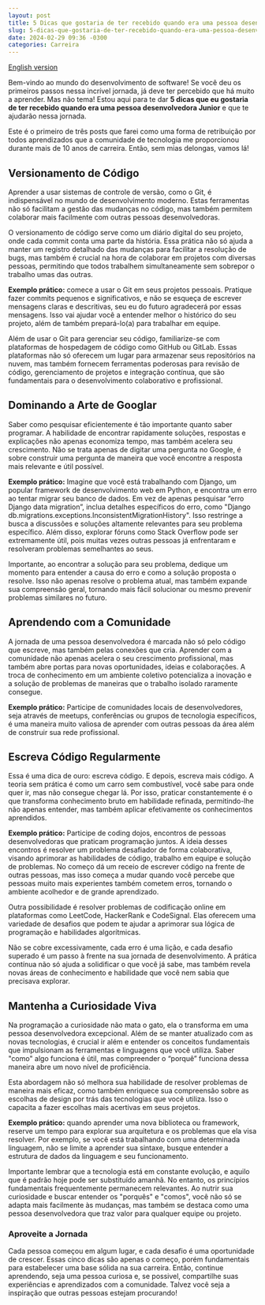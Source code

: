 ```yaml
---
layout: post
title: 5 Dicas que gostaria de ter recebido quando era uma pessoa desenvolvedora Junior
slug: 5-dicas-que-gostaria-de-ter-recebido-quando-era-uma-pessoa-desenvolvedora-junior
date: 2024-02-29 09:36 -0300
categories: Carreira
---
```


[English version](https://dev.to/muuviana/5-tips-i-wish-i-had-received-when-i-was-a-junior-developer-4eab)

Bem-vindo ao mundo do desenvolvimento de software! Se você deu os primeiros passos nessa incrível jornada, já deve ter percebido que há muito a aprender. Mas não tema! Estou aqui para te dar __5 dicas que eu gostaria de ter recebido quando era uma pessoa desenvolvedora Junior__ e que te ajudarão nessa jornada.

Este é o primeiro de três posts que farei como uma forma de retribuição por todos aprendizados que a comunidade de tecnologia me proporcionou durante mais de 10 anos de carreira. Então, sem mias delongas, vamos lá!

## Versionamento de Código

Aprender a usar sistemas de controle de versão, como o Git, é indispensável no mundo de desenvolvimento moderno. Estas ferramentas não só facilitam a gestão das mudanças no código, mas também permitem colaborar mais facilmente com outras pessoas desenvolvedoras.

O versionamento de código serve como um diário digital do seu projeto, onde cada commit conta uma parte da história. Essa prática não só ajuda a manter um registro detalhado das mudanças para facilitar a resolução de bugs, mas também é crucial na hora de colaborar em projetos com diversas pessoas, permitindo que todos trabalhem simultaneamente sem sobrepor o trabalho umas das outras.

__Exemplo prático:__ comece a usar o Git em seus projetos pessoais. Pratique fazer commits pequenos e significativos, e não se esqueça de escrever mensagens claras e descritivas, seu eu do futuro agradecerá por essas mensagens. Isso vai ajudar você a entender melhor o histórico do seu projeto, além de também prepará-lo(a) para trabalhar em equipe.

Além de usar o Git para gerenciar seu código, familiarize-se com plataformas de hospedagem de código como GitHub ou GitLab. Essas plataformas não só oferecem um lugar para armazenar seus repositórios na nuvem, mas também fornecem ferramentas poderosas para revisão de código, gerenciamento de projetos e integração contínua, que são fundamentais para o desenvolvimento colaborativo e profissional.

## Dominando a Arte de Googlar

Saber como pesquisar eficientemente é tão importante quanto saber programar. A habilidade de encontrar rapidamente soluções, respostas e explicações não apenas economiza tempo, mas também acelera seu crescimento. Não se trata apenas de digitar uma pergunta no Google, é sobre construir uma pergunta de maneira que você encontre a resposta mais relevante e útil possível.

__Exemplo prático:__ Imagine que você está trabalhando com Django, um popular framework de desenvolvimento web em Python, e encontra um erro ao tentar migrar seu banco de dados. Em vez de apenas pesquisar “erro Django data migration”, inclua detalhes específicos do erro, como "Django db.migrations.exceptions.InconsistentMigrationHistory". Isso restringe a busca a discussões e soluções altamente relevantes para seu problema específico. Além disso, explorar fóruns como Stack Overflow pode ser extremamente útil, pois muitas vezes outras pessoas já enfrentaram e resolveram problemas semelhantes ao seus.

Importante, ao encontrar a solução para seu problema, dedique um momento para entender a causa do erro e como a solução proposta o resolve. Isso não apenas resolve o problema atual, mas também expande sua compreensão geral, tornando mais fácil solucionar ou mesmo prevenir problemas similares no futuro.

## Aprendendo com a Comunidade

A jornada de uma pessoa desenvolvedora é marcada não só pelo código que escreve, mas também pelas conexões que cria. Aprender com a comunidade não apenas acelera o seu crescimento profissional, mas também abre portas para novas oportunidades, ideias e colaborações. A troca de conhecimento em um ambiente coletivo potencializa a inovação e a solução de problemas de maneiras que o trabalho isolado raramente consegue.

__Exemplo prático:__ Participe de comunidades locais de desenvolvedores, seja através de meetups, conferências ou grupos de tecnologia específicos, é uma maneira muito valiosa de aprender com outras pessoas da área além de construir sua rede profissional.

## Escreva Código Regularmente

Essa é uma dica de ouro: escreva código. E depois, escreva mais código. A teoria sem prática é como um carro sem combustível, você sabe para onde quer ir, mas não consegue chegar lá. Por isso, praticar constantemente é o que transforma conhecimento bruto em habilidade refinada, permitindo-lhe não apenas entender, mas também aplicar efetivamente os conhecimentos aprendidos.

__Exemplo prático:__ Participe de coding dojos, encontros de pessoas desenvolvedoras que praticam programação juntos. A ideia desses encontros é resolver um problema desafiador de forma colaborativa, visando aprimorar as habilidades de código, trabalho em equipe e solução de problemas. No começo dá um receio de escrever código na frente de outras pessoas, mas isso começa a mudar quando você percebe que pessoas muito mais experientes também cometem erros, tornando o ambiente acolhedor e de grande aprendizado.

Outra possibilidade é resolver problemas de codificação online em plataformas como LeetCode, HackerRank e CodeSignal. Elas oferecem uma variedade de desafios que podem te ajudar a aprimorar sua lógica de programação e habilidades algorítmicas.

Não se cobre excessivamente, cada erro é uma lição, e cada desafio superado é um passo à frente na sua jornada de desenvolvimento. A prática contínua não só ajuda a solidificar o que você já sabe, mas também revela novas áreas de conhecimento e habilidade que você nem sabia que precisava explorar.

## Mantenha a Curiosidade Viva

Na programação a curiosidade não mata o gato, ela o transforma em uma pessoa desenvolvedora excepcional. Além de se manter atualizado com as novas tecnologias, é crucial ir além e entender os conceitos fundamentais que impulsionam as ferramentas e linguagens que você utiliza. Saber "como" algo funciona é útil, mas compreender o “porquê” funciona dessa maneira abre um novo nível de proficiência.

Esta abordagem não só melhora sua habilidade de resolver problemas de maneira mais eficaz, como também enriquece sua compreensão sobre as escolhas de design por trás das tecnologias que você utiliza. Isso o capacita a fazer escolhas mais acertivas em seus projetos.

__Exemplo prático:__ quando aprender uma nova biblioteca ou framework, reserve um tempo para explorar sua arquitetura e os problemas que ela visa resolver. Por exemplo, se você está trabalhando com uma determinada linguagem, não se limite a aprender sua sintaxe, busque entender a estrutura de dados da linguagem e seu funcionamento.

Importante lembrar que a tecnologia está em constante evolução, e aquilo que é padrão hoje pode ser substituído amanhã. No entanto, os princípios fundamentais frequentemente permanecem relevantes. Ao nutrir sua curiosidade e buscar entender os "porquês" e "comos", você não só se adapta mais facilmente às mudanças, mas também se destaca como uma pessoa desenvolvedora que traz valor para qualquer equipe ou projeto.

### Aproveite a Jornada

Cada pessoa começou em algum lugar, e cada desafio é uma oportunidade de crescer. Essas cinco dicas são apenas o começo, porém fundamentais para estabelecer uma base sólida na sua carreira. Então, continue aprendendo, seja uma pessoa curiosa e, se possivel, compartilhe suas experiências e aprendizados com a comunidade. Talvez você seja a inspiração que outras pessoas estejam procurando!
